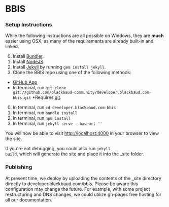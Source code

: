 BBIS
=======================

### Setup Instructions

While the following instructions are all possible on Windows, they are <strong>much</strong> easier using OSX, as many of the requirements are already built-in and linked.

0. Install <a href="http://bundler.io" target="_blank">Bundler</a>.
0. Install <a href="http://nodejs.org/download" target="_blank">NodeJS</a>.
0. Install <a href="https://help.github.com/articles/using-jekyll-with-pages#installing-jekyll" target="_blank">Jekyll</a> by running <code>gem install jekyll</code>.
0. Clone the BBIS repo using one of the following methods:
  - <a href="https://mac.github.com/" target="_blank">GitHub App</a>
  - In terminal, run <code>git clone git://github.com/blackbaud-community/developer.blackbaud.com-bbis.git</code> *Requires <a href="http://git-scm.com/download/mac" target="_blank">git</a>.
0. In terminal, run <code>cd developer.blackbaud.com-bbis</code>
0. In terminal, run <code>bundle install</code>
0. In terminal, run <code>npm install</code>
0. In terminal, run <code>jekyll serve --baseurl ''</code>

You will now be able to visit <a href="http://localhost:4000">http://localhost:4000</a> in your browser to view the site.

If you're not debugging, you could also run <code>jekyll build</code>, which will generate the site and place it into the _site folder.

### Publishing

At present time, we deploy by uploading the contents of the _site directory directly to developer.blackbaud.com/bbis.  Please be aware this configuration may change the future.  For example, with some project restructuring and DNS changes, we could utilize gh-pages free hosting for all our documentation.
